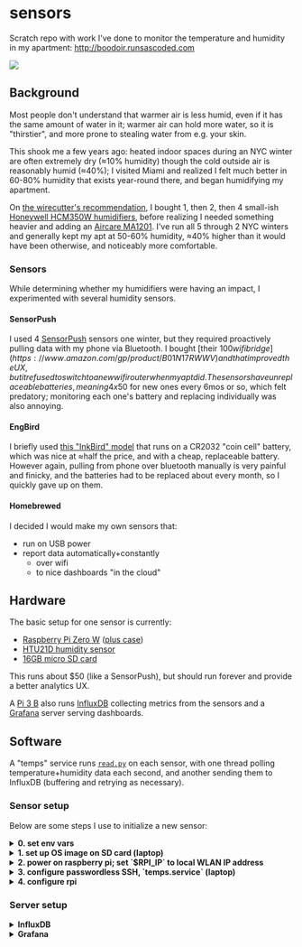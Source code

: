 # sensors

Scratch repo with work I've done to monitor the temperature and humidity in my apartment: http://boodoir.runsascoded.com

[![](https://cl.ly/77642052ea2c/Screen%20Shot%202018-11-21%20at%202.14.24%20PM.png)](http://boodoir.runsascoded.com)

## Background

Most people don't understand that warmer air is less humid, even if it has the same amount of water in it; warmer air can hold more water, so it is "thirstier", and more prone to stealing water from e.g. your skin.

This shook me a few years ago: heated indoor spaces during an NYC winter are often extremely dry (≈10% humidity) though the cold outside air is reasonably humid (≈40%); I visited Miami and realized I felt much better in 60-80% humidity that exists year-round there, and began humidifying my apartment.

On [the wirecutter's recommendation](https://thewirecutter.com/reviews/the-best-humidifier/), I bought 1, then 2, then 4 small-ish [Honeywell HCM350W humidifiers](https://www.amazon.com/dp/B002QAYJPO), before realizing I needed something heavier and adding an [Aircare MA1201](https://www.amazon.com/gp/product/B004S34ISA). I've run all 5 through 2 NYC winters and generally kept my apt at 50-60% humidity, ≈40% higher than it would have been otherwise, and noticeably more comfortable.

### Sensors

While determining whether my humidifiers were having an impact, I experimented with several humidity sensors.

#### SensorPush

I used 4 [SensorPush](https://www.amazon.com/gp/product/B01AEQ9X9I) sensors one winter, but they required proactively pulling data with my phone via Bluetooth. I bought [their $100 wifi bridge](https://www.amazon.com/gp/product/B01N17RWWV) and that improved the UX, but it refused to switch to a new wifi router when my apt did. The sensors have unreplaceable batteries, meaning 4x$50 for new ones every 6mos or so, which felt predatory; monitoring each one's battery and replacing individually was also annoying.

#### EngBird

I briefly used [this "InkBird" model](https://www.amazon.com/gp/product/B01G8H6KHA) that runs on a CR2032 "coin cell" battery, which was nice at ≈half the price, and with a cheap, replaceable battery. However again, pulling from phone over bluetooth manually is very painful and finicky, and the batteries had to be replaced about every month, so I quickly gave up on them.

#### Homebrewed

I decided I would make my own sensors that:

- run on USB power
- report data automatically+constantly
  - over wifi
  - to nice dashboards "in the cloud"

## Hardware

The basic setup for one sensor is currently:
- [Raspberry Pi Zero W](https://www.adafruit.com/product/3708) ([plus case](https://www.adafruit.com/product/3252))
- [HTU21D humidity sensor](https://www.adafruit.com/product/3515)
- [16GB micro SD card](https://www.amazon.com/gp/product/B013TMN4GW)

This runs about $50 (like a SensorPush), but should run forever and provide a better analytics UX.

A [Pi 3 B](https://www.adafruit.com/product/3055) also runs [InfluxDB] collecting metrics from the sensors and a [Grafana] server serving dashboards.

## Software

A "temps" service runs [`read.py`](./read.py) on each sensor, with one thread polling temperature+humidity data each second, and another sending them to InfluxDB (buffering and retrying as necessary).

### Sensor setup

Below are some steps I use to initialize a new sensor:

<details><summary><b>0. set env vars</b></summary><p>

These env vars will be used at various points:

- `RPI`: new rpi hostname / ssh alias
- `RPI_IP`: local WLAN IP of the new rpi, once its booted + connected to wifi (see step **2.**)
- `SSH_PUBKEY`: basename (within `~/.ssh`) of ssh public key
- `SSID`: wifi ssid
- `PSWD`: wifi password
- `DEVICE`: alias for device in influx db

</p></details>

<details><summary><b>1. set up OS image on SD card (laptop)</b></summary><p>

- [Download + unzip raspbian `.zip`](https://www.raspberrypi.org/downloads/raspbian/); I've been using "RASPBIAN STRETCH WITH DESKTOP AND RECOMMENDED SOFTWARE" but will try "RASPBIAN STRETCH LITE" next
- Burn unzipped `.img` onto SD card; I've used [Etcher](https://www.balena.io/etcher/) for OSX
- Configure SSH, wifi (2.4GHz networks only, for Pi Zero W!), and I2C and UART interfaces:

  ```bash

  cd /Volumes/boot

  SSID= # your wifi SSID; 2.4GHz only!
  PSWD= # your wifi password

  # enable sshd on boot
  touch ssh

  # enable uart, i2c interfaces
  cat >> config.txt <<EOF
  dtparam=i2c_arm=on
  enable_uart=1
  EOF

  # configure wifi
  cat > wpa_supplicant.conf <<EOF
  country=US
  ctrl_interface=DIR=/var/run/wpa_supplicant GROUP=netdev
  update_config=1

  network={
      ssid="$SSID"
      psk="$PSWD"
      key_mgmt=WPA-PSK
  }
  EOF
  ```

</p></details>

<details><summary><b>2. power on raspberry pi; set `$RPI_IP` to local WLAN IP address</b></summary><p>

Once it's booted, find its IP address and store it in `$RPI_IP` for what follows.
  
You can get this from e.g. your wifi router (which it will connect to on boot), or via a serial interface.

Also set these env vars:
- `$RPI`: a hostname/alias you will address this RPi as
- `$DEVICE`: an identifier it will report its metrics to InfluxDB under

</p></details>

<details><summary><b>3. configure passwordless SSH, `temps.service` (laptop)</b></summary><p>

```bash
# create ssh alias
cat >> ~/.ssh/config <<EOF

Host $RPI
User pi
HostName $RPI_IP
EOF

# enable passwordless ssh; only two times you'll have to enter the default password ("raspberry")
scp ~/.ssh/$SSH_PUBKEY $RPI:
scp read.py $RPI:
ssh $RPI 'mkdir .ssh && cat $SSH_PUBKEY >> .ssh/authorized_keys'

# write "temps.service" file
cat >temps.service <<EOF
[Unit]
Description=Temp/Humidity Reporter
After=multi-user.target

[Service]
Type=idle
ExecStart=/usr/bin/python3 -u /home/pi/read.py -d ${DEVICE:-$RPI}

[Install]
WantedBy=multi-user.target
EOF

# install "temps.service" on rpi and set it to run at boot
scp temps.service $RPI: && rm -f temps.service
ssh $RPI "sudo mv temps.service /lib/systemd/system/ && sudo systemctl enable temps"

# passwordless!
ssh $RPI
```

</p></details>

<details><summary><b>4. configure rpi</b></summary><p>

```bash
# interactively set hostname, admin password, locale, etc.; TODO: automate
sudo raspi-config

# install necessary python deps
sudo pip3 install adafruit-circuitpython-HTU21D adafruit-circuitpython-si7021 influxdb pytz

# optional: useful cruft removal
sudo apt-get purge wolfram-engine libreoffice* scratch minecraft-pi sonic-pi dillo gpicview oracle-java8-jdk openjdk-7-jre oracle-java7-jdk openjdk-8-jre
sudo apt-get clean
sudo apt-get autoremove

# start the temps service!
sudo systemctl start temps

# check its status a few times; readings may take a few seconds to start flowing
sudo systemctl status temps

# all done! log out
exit
```

</p></details>

### Server setup

<details><summary><b>InfluxDB</b></summary><p>

…is easily installed via APT:

```bash
sudo apt-get install influxdb
```

</p></details>

<details><summary><b>Grafana</b></summary><p>
  
…is [a little trickier](https://grafana.com/grafana/download?platform=arm):

```bash
wget https://s3-us-west-2.amazonaws.com/grafana-releases/release/grafana_5.3.4_armhf.deb 
sudo dpkg -i grafana_5.3.4_armhf.deb
```

*The version you get from a vanilla `sudo apt-get install grafana` is really old! Don't try to use it!*

#### Enable anonymous access

In `/etc/grafana/grafana.ini`:

```
[auth.anonymous]
# enable anonymous access
;enabled = true

# specify organization name that should be used for unauthenticated users
;org_name = <some org name>

# specify role for unauthenticated users
;org_role = Viewer
```


[InfluxDB]: https://github.com/influxdata/influxdb
[Grafana]: https://grafana.com/
